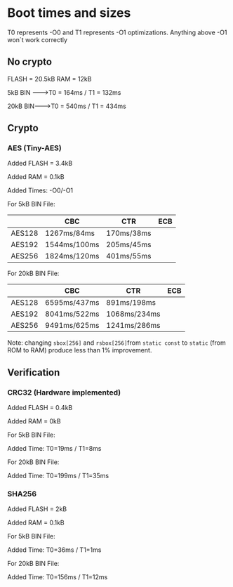 # Boot times and sizes
T0 represents -O0 and T1 represents -O1 optimizations.
Anything above -O1 won´t work correctly
## No crypto
FLASH = 20.5kB
RAM = 12kB

5kB BIN --->T0 = 164ms / T1 = 132ms

20kB BIN--->T0 = 540ms / T1 = 434ms

## Crypto
### AES (Tiny-AES)

Added FLASH = 3.4kB

Added RAM = 0.1kB

Added Times: -O0/-O1

For 5kB BIN File:

| |CBC  | CTR | ECB|
| --|--|--|--|
| AES128| 1267ms/84ms| 170ms/38ms|
| AES192| 1544ms/100ms | 205ms/45ms |
| AES256| 1824ms/120ms| 401ms/55ms |

For 20kB BIN File:

| |CBC  | CTR | ECB|
| --|--|--|--|
| AES128| 6595ms/437ms| 891ms/198ms|
| AES192| 8041ms/522ms| 1068ms/234ms|
| AES256| 9491ms/625ms| 1241ms/286ms|

Note: changing `sbox[256]` and `rsbox[256]`from `static const` to `static` (from ROM to RAM) produce less than 1% improvement.

## Verification
### CRC32 (Hardware implemented)
Added FLASH =  0.4kB

Added RAM = 0kB

For 5kB BIN File:

Added Time: T0=19ms / T1=8ms

For 20kB BIN File:

Added Time: T0=199ms / T1=35ms

### SHA256
Added FLASH =  2kB

Added RAM = 0.1kB

For 5kB BIN File:

Added Time: T0=36ms / T1=1ms

For 20kB BIN File:

Added Time: T0=156ms / T1=12ms

